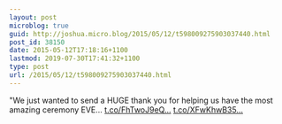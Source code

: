 ```yaml
---
layout: post
microblog: true
guid: http://joshua.micro.blog/2015/05/12/t598009275903037440.html
post_id: 38150
date: 2015-05-12T17:18:16+1100
lastmod: 2019-07-30T17:41:32+1100
type: post
url: /2015/05/12/t598009275903037440.html
---
```

"We just wanted to send a HUGE thank you for helping us have the most amazing ceremony EVE… [t.co/FhTwoJ9eQ...](http://t.co/FhTwoJ9eQc) [t.co/XFwKhwB35...](http://t.co/XFwKhwB35T)
